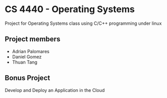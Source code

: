 # CS 4440 - Operating Systems

Project for Operating Systems class using C/C++ programming under linux

## Project members

- Adrian Palomares
- Daniel Gomez
- Thuan Tang

## Bonus Project

Develop and Deploy an Application in the Cloud
